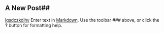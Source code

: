 ## A New Post##


[lqsdczkdjhv]()
Enter text in [Markdown](http://daringfireball.net/projects/markdown/). Use the toolbar ### above, or click the **?** button for formatting help.
